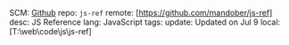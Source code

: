    SCM: [Github](https://www.github.com)
  repo: `js-ref`
remote: [https://github.com/mandober/js-ref]
  desc: JS Reference
  lang: JavaScript
  tags: 
update: Updated on Jul 9
 local: [T:\web\code\js\js-ref]
